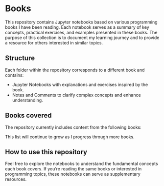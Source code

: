 # Books

This repository contains Jupyter notebooks based on various programming books I have been reading. Each notebook serves as a summary of key concepts, practical exercises, and examples presented in these books. The purpose of this collection is to document my learning journey and to provide a resource for others interested in similar topics.

## Structure

Each folder within the repository corresponds to a different book and contains:

- Jupyter Notebooks with explanations and exercises inspired by the book.
- Notes and Comments to clarify complex concepts and enhance understanding.

## Books covered

The repository currently includes content from the following books:



This list will continue to grow as I progress through more books.

## How to use this repository

Feel free to explore the notebooks to understand the fundamental concepts each book covers. If you’re reading the same books or interested in programming topics, these notebooks can serve as supplementary resources.

